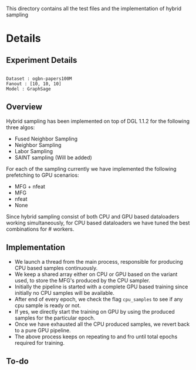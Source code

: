 This directory contains all the test files and the implementation of hybrid sampling

# Details

 ## Experiment Details

```

Dataset : ogbn-papers100M
Fanout : [10, 10, 10]
Model : GraphSage

```
 ## Overview

 Hybrid sampling has been implemented on top of DGL 1.1.2 for the following three algos:
 - Fused Neighbor Sampling
 - Neighbor Sampling
 - Labor Sampling
 - SAINT sampling (Will be added)

 For each of the sampling currently we have implemented the following prefetching to GPU scenarios:
 - MFG + nfeat
 - MFG
 - nfeat
 - None

 Since hybrid sampling consist of both CPU and GPU based dataloaders working simultaneously, for CPU based dataloaders we have tuned the best combinations for # workers.

 ## Implementation

- We launch a thread from the main process, responsible for producing CPU based samples continuously. 
- We keep a shared array either on CPU or GPU based on the variant used, to store the MFG's produced by the CPU sampler.
- Initially the pipeline is started with a complete GPU based training since initially no CPU samples will be available.
- After end of every epoch, we check the flag ``` cpu_samples ``` to see if any cpu sample is ready or not.
- If yes, we directly start the training on GPU by using the produced samples for the particular epoch.
- Once we have exhausted all the CPU produced samples, we revert back to a pure GPU pipeline.
- The above process keeps on repeating to and fro until total epochs required for training.

## To-do
